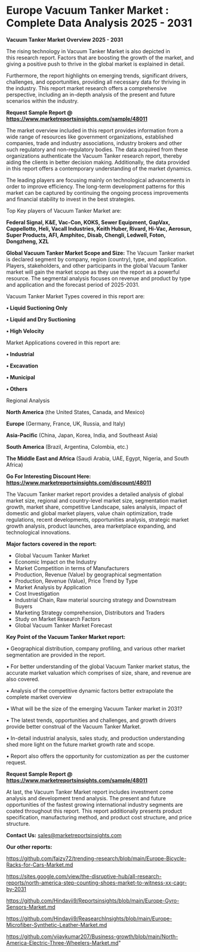 # Europe Vacuum Tanker Market : Complete Data Analysis 2025 - 2031

<Strong> Vacuum Tanker Market Overview 2025 - 2031</strong>

The rising technology in Vacuum Tanker Market is also depicted in this research report. Factors that are boosting the growth of the market, and giving a positive push to thrive in the global market is explained in detail.

Furthermore, the report highlights on emerging trends, significant drivers, challenges, and opportunities, providing all necessary data for thriving in the industry. This report market research offers a comprehensive perspective, including an in-depth analysis of the present and future scenarios within the industry.

<strong>Request Sample Report @ <a href=https://www.marketreportsinsights.com/sample/48011>https://www.marketreportsinsights.com/sample/48011</a></strong>

The market overview included in this report provides information from a wide range of resources like government organizations, established companies, trade and industry associations, industry brokers and other such regulatory and non-regulatory bodies. The data acquired from these organizations authenticate the Vacuum Tanker research report, thereby aiding the clients in better decision making. Additionally, the data provided in this report offers a contemporary understanding of the market dynamics.

The leading players are focusing mainly on technological advancements in order to improve efficiency. The long-term development patterns for this market can be captured by continuing the ongoing process improvements and financial stability to invest in the best strategies.

Top Key players of Vacuum Tanker Market are:

<strong>Federal Signal, K&E, Vac-Con, KOKS, Sewer Equipment, GapVax, Cappellotto, Heli, Vacall Industries, Keith Huber, Rivard, Hi-Vac, Aerosun, Super Products, AFI, Amphitec, Disab, Chengli, Ledwell, Foton, Dongzheng, XZL</strong>

<strong><b>Global Vacuum Tanker Market Scope and Size:</b></strong>
The Vacuum Tanker market is declared segment by company, region (country), type, and application. Players, stakeholders, and other participants in the global Vacuum Tanker market will gain the market scope as they use the report as a powerful resource. The segmental analysis focuses on revenue and product by type and application and the forecast period of 2025-2031.

Vacuum Tanker Market Types covered in this report are:

<strong>•  Liquid Suctioning Only

•  Liquid and Dry Suctioning

•  High Velocity</strong>

Market Applications covered in this report are:

<strong>•  Industrial

•  Excavation

•  Municipal

•  Others</strong> 

Regional Analysis

<strong>North America</strong> (the United States, Canada, and Mexico)

<strong>Europe</strong> (Germany, France, UK, Russia, and Italy)

<strong>Asia-Pacific</strong> (China, Japan, Korea, India, and Southeast Asia)

<strong>South America</strong> (Brazil, Argentina, Colombia, etc.)

<strong>The Middle East and Africa</strong> (Saudi Arabia, UAE, Egypt, Nigeria, and South Africa)

<strong>Go For Interesting Discount Here: <a href=https://www.marketreportsinsights.com/discount/48011>https://www.marketreportsinsights.com/discount/48011</a></strong>

The Vacuum Tanker market report provides a detailed analysis of global market size, regional and country-level market size, segmentation market growth, market share, competitive Landscape, sales analysis, impact of domestic and global market players, value chain optimization, trade regulations, recent developments, opportunities analysis, strategic market growth analysis, product launches, area marketplace expanding, and technological innovations.

<strong><b>Major factors covered in the report:</b></strong>
<ul>
  <li>Global Vacuum Tanker Market </li>
  <li>Economic Impact on the Industry</li>
  <li>Market Competition in terms of Manufacturers</li>
  <li>Production, Revenue (Value) by geographical segmentation</li>
  <li>Production, Revenue (Value), Price Trend by Type</li>
  <li>Market Analysis by Application</li>
  <li>Cost Investigation</li>
  <li>Industrial Chain, Raw material sourcing strategy and Downstream Buyers</li>
  <li>Marketing Strategy comprehension, Distributors and Traders</li>
  <li>Study on Market Research Factors</li>
  <li>Global Vacuum Tanker Market Forecast</li>
</ul>

<strong><b>Key Point of the Vacuum Tanker Market report:</b></strong>

• Geographical distribution, company profiling, and various other market segmentation are provided in the report.

• For better understanding of the global Vacuum Tanker market status, the accurate market valuation which comprises of size, share, and revenue are also covered.

• Analysis of the competitive dynamic factors better extrapolate the complete market overview

• What will be the size of the emerging Vacuum Tanker market in 2031?

• The latest trends, opportunities and challenges, and growth drivers provide better construal of the Vacuum Tanker Market.

• In-detail industrial analysis, sales study, and production understanding shed more light on the future market growth rate and scope.

• Report also offers the opportunity for customization as per the customer request.

<strong>Request Sample Report @ <a href=https://www.marketreportsinsights.com/sample/48011>https://www.marketreportsinsights.com/sample/48011</a></strong>

At last, the Vacuum Tanker Market report includes investment come analysis and development trend analysis. The present and future opportunities of the fastest growing international industry segments are coated throughout this report. This report additionally presents product specification, manufacturing method, and product cost structure, and price structure.

<strong>Contact Us:</strong>
sales@marketreportsinsights.com

<strong>Our other reports:</strong>

<a href=https://github.com/faizy72/trending-research/blob/main/Europe-Bicycle-Racks-for-Cars-Market.md>https://github.com/faizy72/trending-research/blob/main/Europe-Bicycle-Racks-for-Cars-Market.md</a>

<a href=https://sites.google.com/view/the-disruptive-hub/all-research-reports/north-america-step-counting-shoes-market-to-witness-xx-cagr-by-2031>https://sites.google.com/view/the-disruptive-hub/all-research-reports/north-america-step-counting-shoes-market-to-witness-xx-cagr-by-2031</a>

<a href=https://github.com/Hindavii9/Reportsinsights/blob/main/Europe-Gyro-Sensors-Market.md>https://github.com/Hindavii9/Reportsinsights/blob/main/Europe-Gyro-Sensors-Market.md</a>

<a href=https://github.com/Hindavii9/ReasearchInsights/blob/main/Europe-Microfiber-Synthetic-Leather-Market.md>https://github.com/Hindavii9/ReasearchInsights/blob/main/Europe-Microfiber-Synthetic-Leather-Market.md</a>

<a href=https://github.com/vijaykumar207/Business-growth/blob/main/North-America-Electric-Three-Wheelers-Market.md>https://github.com/vijaykumar207/Business-growth/blob/main/North-America-Electric-Three-Wheelers-Market.md</a>"
